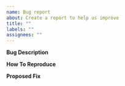 ```yaml
---
name: Bug report
about: Create a report to help us improve
title: ""
labels: ""
assignees: ""
---
```


**Bug Description**

**How To Reproduce**

**Proposed Fix**
